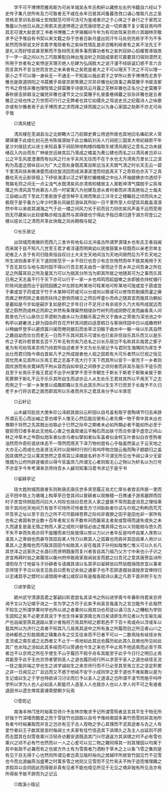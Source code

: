 <!-- { "loadSidebar": true } -->
　　学不可不博博而雅焉斯为可尚羊城吴永年氏构轩以藏修左右列书籍自六经以下史传子集凡世所有及力可致者无不咸在永年日居其间蚤暮孜孜口诵心惟取凡古之圣贤格言至训名臣端士宏规懿范可师可法可为鉴戒者识之于心体之于身行之于家而又豫蓄以为他日从政之用若夫诡道悖德之谈荒唐缪悠之说一切弃置不复少寓目焉呜呼其志可谓大矣尝求工书者书博雅二大字揭楣间今年为有司劝驾来京师介其姻林宗敬求予记予惟自有书契以来文籍之存于世者日新月盛出则汗牛马处则充栋宇不为不多矣然而饰邪说文奸言矞字嵬琐者有之矣纵性情乱是非恣睢利岐者有之矣不法先王不是礼义而好怪说甚至察而不急辩而无用多事而寡功者有之矣刿目鈢心搯擢胃肾锻炼于一字一语之间以为工巧取黄配白神出鬼没听之则固成章若可嘉要其归宿则漠然无所用于世者有之矣悖逆天理灭绝人伦肆为弘阔胜大之说汗漫不经妖诞幻惑不言六合而言其外不言当世而言世之未来者有之矣若是者大之不可以理天下次之不可以理一家小之不可以理一身纵无一不通无一不知奚以哉此君子之学所以贵乎博博而尤贵乎雅也是故道阴阳之书莫雅乎易彼京房焦赣之灾异非雅也纪政事之典莫雅乎书彼汲冢竹书之奇怪非雅也理性情之辞莫雅乎诗彼风云月露之芜秽非雅也正名分之史莫雅乎春秋彼击排肩没之偏党非雅也谨节文之仪莫雅乎礼彼委巷绵蕞之驳杂非雅也是五者雅正之经也传之万世而可行行之无弊者也其它如儒先之驾说史氏之纪载诗人之咏歌亦或有尔雅者焉于此乎博而求之求而择之择而服之以为身心家国之助斯不亦尤可尚乎哉 

　　○清风楼记 

　　清风楼在芜湖县治之北俯瞰大江乃前御史黄公用逊所居也其地旧名蟂矶宋人常建驿置于此成化初元邑令陈侯源始于此立蟂矶刘夫人行祠祀三国吴大帝妃越若干年星沙刘侯廷式以进士来知县事于祠前隙地构楼四楹取东坡清风阁记之意名之功未就绪召入内台而东广林侯世远继其后乃落成之楼盖为黄公建也而名之以清风者岂非以公之平生风度澄澈而有似风之行水乎夫风无往而不在于水也尤为清焉万里长江之滨构为高虚之居纵目以为广大之观处身既高寓目斯远当夫天朗气清之时长天无云一碧千里清风徐来微涛蹙而成纹旋流回而成涡湛波澄而彻底真天下之奇观也亦天下之真趣也天光云影徘徊上下纾徐演漾以泛之轩窻栏楯帷幔之中出入怀袖披拂衣巾透彻于胷膈毛窍之间无一点尘浊气水既清矣风亦清焉矧楼居主人禀乾坤清气摆脱乎尘氛埃壒之外清风高节尚慕古人而一时宦寓凡为创建及游从者何者而非清高绝俗之士哉夫江自岷山而下至此万里矣放乎虚空棹乎无垠而聚此江浒寻丈之楼瞩目之顷而风水之极观于是乎备方公年少时乘长风破巨浪纵其所如一日千里所至人仰望其风裁盖凛凛然中年以来收其湖海之气于此一楼之间风力劣于前而目力则优矣风声虽不远而受用则无尽藏矣以此较彼略亦相当虽然与其得彼也宁得此予指日南归道于湖方将登公之楼以挹长江之清而共享此快哉之风尚期相与赋之 

　　○长乐居记 

　　出琼城而南微折而西几三舍许有地名曰北冲盖古所谓罗源璞乡也有氏王者自闽而来居于兹不知凡几世至王君才者淳谨而明爽幼以民俊鼓箧乡校既而以亲老宗单主祀者乏人言于有司归隐焉恒自叹曰士大夫生天地间当为天地间用然后为不负天地之所生进则表率乎天下退则矩范乎一乡不但巳也吾少有志世用然而卒不致其用用于天下吾无其位与地与其时固不得以行吾志若夫由吾一家而达于吾乡井之间吾身之所在足之所履耳目之所及量其力可以为揣其分所当为即其所居之地随其可为之事而乐其日用之天志虽不行于天下亦可以行于一家一乡也鸡鸣而起盥嗽之余即披衣持杖循行阶除间迤逦而出于庭院园圃之中左顾右盻某地可畦某地可畛某地可陇或宜于蔬或宜于果或宜于药或宜于竹于木某种可莳或可以分或何以移或可以修饰剪剔燥而灌之瘠而粪之秽而除之柔弱而扶持之欹侧而植立之然后呼童仆而命之随其宜而施其功朝如是暮如是今岁如是嗣岁复如是积之岁年日计不足月计有余阅岁久乃大有所成就远而望之蔚然而成林近而即之井然有条理粲然相错杂竹树列而成阴野花发而幽香真人间胜景也乃引山泉仿兰亭遗制为曲水以为流觞乐客之所又于曲水之旁凿为深池池之中构亭以避暑池上辟为园杂莳百花开轩其间题曰适意暇日与客徜徉园中日以成趣倚轩以畅幽怀登亭以避烦嚣兴阑而倦则据石而坐草泛羽觞于曲水中一觞一咏以乐其自然之趣自幼而壮壮而老无一日而不乐其间其乐可谓长也巳矣非但自乐其乐而又以是乐传之子若孙若曾若玄百千万年无有穷矣乃总名之曰长乐居岂不名称其实哉君之冢子冕为有司劝驾来京师乃持君所自述者求予文为长乐居记予与君同生海隅同为庠生予出仕而君归隐今俱白首矣凡予之所成就者他人视之固若有大可乐者然以巳视之恒见其忧而未见其所以乐焉王君之志虽不克大行于天下而其所以安于一家充于一乡者则固优游而有余寛绰而不拘从容而自如举目之间移步之顷何者而非其乐哉乐不徒乐而且至于长焉乐乎哉王君足不出乎州里梦不至乎市朝生于斯长于斯老于斯聚亲属于斯死葬祭于斯礼不云乎乐乐其所自生而谚亦云人从生处乐王君敛其所以不用天下之志而用之于一家一乡聚景以成趣即趣以生乐此其乐所以生生不巳而至于长哉予不久归老于乡行将访君之居而即其所以乐者而共乐之君其肯分予以半席否 

　　○云轩记 

　　山木鹾司批验大使朱珍公泽颜其居曰云轩因以自号盖有取乎晋陶靖节归去来辞所谓云无心而出岫之意也嗟乎人惟无心然后能应彼有心者先横一物于胷中其未出也豫期于将然之先其既出也取必于巳然之际卒之期者未必如所期必者不能如所必至于狼狈而归者多矣此无他私心害之也盍观诸云乎触石而出肤寸而合弥漫乎虚空之间山林之冲草木之岑蔚似炮车者似赤乌者似擘如者似车盖者似金柯玉叶者似白衣苍狗者油然而作奇形诡状体态不一霈然而雨天下泽万物何尝有心乎哉虽然奚止于云天地之大亦无心而成化也圣贤法天时以屈伸时行则行焉呜呼物岂独云哉而陶子颛颛归之盖因其偶然之见以寓其悠然之意焉耳公泽摘是名轩亦不可谓无所见也予闻公泽少无宦情偶为公府所辟遂循资以得今官盖庶几所谓无心者则取无心之物以为轩名以为巳号不亦宜乎今年考满来京师持吾乡人鹾司知事冯君书求记于是乎书 

　　○留耕亭记 

　　琼大姓附城而居者东则称唐氏唐氏世多贤至履正翁尤仁厚长者尝去所居一里而近平田中筑土为墩墩上构草亭日登其间以督耕者以观稼穑一日携诸子游焉屡顾而叹时子彦宜侍侧跽而问曰大人何叹也翁曰吾悲夫人家之盛衰不常而盈虚消息之理恒乘除于其间也天地间万有皆不可恃所可恃者吾方寸间耿耿者尔试与尔观之畇畇而芃芃环吾亭之址以至于目力之所不可尽藐绵苍莽之际何非膏腴之田乎是田也非一家所有也有之者固有世业数十百年者矣又有不数年间而屡易主者矣或暂得而遽失或失之未久而遽复是虽无情之物而人家之成败兴替恒必由之惟其得之也以义则能相与悠久而不失不幸而失焉亦将不旋踵而来归矣彼得以势以力以计者卒反是呜呼自某人席势以凌其人之卑弱也而豪夺其田自某人恃力以欺其人之孤寡也而吞并其田自某人用计以乘其人之愚暗也而巧取其田田今如故其人安在哉其子孙何如哉惟仁惟义可以久长凡其世泽之远家庆之长昌衍而贤明既废而复兴者皆自其乃祖乃父方寸中来也小子识之彦宜再拜时翁之弟履信以衡州府倅致政家居闻翁言而题之曰吾兄之意其唐贺监诗所谓但存方寸地留与子孙耕者与请摘其语以名其亭曰留耕翁曰然翁既捐馆彦宜以事来京师馆于予泣以翁言见告且曰愿有记余翁之通家子也不忍辞遂掇翁语授彦宜俾持归以志诸其亭之壁时以语馆阁中诸公咸叹曰有是哉各赋诗以美之凡若干首并附于左方 

　　○进学斋记 

　　颖州贰守清源高君之冢嗣曰昕君尝名其读书之所曰进学斋今年春昕侍君来京师谒予文以为记嗟乎进之一言为学之方尽于此矣予尚奚言哉虽为之言岂能外于此哉然不知生之所谓学果何学也所以进之者果何以用其功也苟徒以诵习古人之糟粕为学则生固知之矣不必更求其说于予也生侍亲宦游南北有日矣请即生所见者以为生喻生闽产也自闽至燕其道路以里计者殆将万焉其所经之郡若邑不下百十焉或舟以浮或车以载其所以为济行之具者不知其凡几易焉其途中之所有身之所履而目之所见者山川之流峙都邑之形胜阛阓之辏集舟车之交互往来而不巳者不可以一二数焉陆有岐径水有支流或之南东或之北西者又不止于一焉地如此其远也履历如此其久且艰也所见如此其广也水陆之涂如此其多岐而可以旁通也今生之来也不中止焉不他适焉而必至于燕者岂不以京师之所在乎使生不山乎履历不假乎舟车其能至乎此乎今日行之明日止焉其能至乎此乎无也京师者譬则圣人之道也履历经行所以求至乎圣人之道也岐径支流一技之能异端之学也生之进学诚如生之来京师行而不巳必至其至焉立志之坚定积累之非一日闻见之广且远而又不惑于他岐不安于小成则学之至于道也不难矣敢以是为生记或曰生之于学也特欲讲习讨论而巳予以圣人之道语之岂所谓不凌节而施乎呜呼学所以学为人也人必如圣人斯能尽人道圣人人也我亦人也以人学人何不可之有或者退因书以遗生俾其寘诸斋壁朝夕玩焉 

　　○雪筠记 

　　南海丰林邝昱时裕客京师介予友林宗敬求予记所谓雪筠者且言其平生于物无所好独于竹深嗜而酷爱之而于雪犹竹也因取以自号予惟岭南固多美竹而雪则非其地所有者今时裕兼取而并言之岂亦有见于古人观物之学心其理而不泥其迹者与古之人有爱竹者曰王子猷其居吴时每闻士大夫家有佳竹径造其下讽啸久之及主人出延则不顾而去暨其在剡雪夜乘兴泛轻舟访戴安道既造其门兴尽遽返方其讽啸之时不必有雪也乘兴之顷不必有竹也然而以一人之心爱可以见二物之趣同得其一则其理固以均寓于其中矣政不必兼而有之也彼方外士有为雪斋者乃洒粉于草木之上以象飞雪之集则是有见于目无得于心也然则所谓见者岂真见哉时裕向之居越环所居皆竹固见竹不见雪也今而北游幽燕当盛寒之时寓多雪之地则又见雪而不见竹焉夫不拘于迹而惟理趣之求假异以会同因此而得彼非真有见者不能也噫见所见于无见之境非独有所见且亦有所得矣予故不辞而为之记云 

　　○南溪小隐记 

